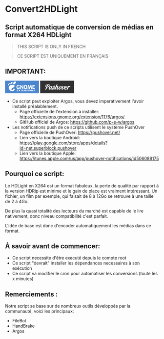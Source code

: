 # Convert2HDLight
## Script automatique de conversion de médias en format X264 HDLight

> THIS SCRIPT IS ONLY IN FRENCH

> CE SCRIPT EST UNIQUEMENT EN FRANÇAIS

## **IMPORTANT:**

[<img src="https://github.com/scoony/yggtorrent.c.1h.sh/blob/master/.cache-icons/extensions-gnome.png">](https://extensions.gnome.org/extension/1176/argos/) 
[<img src="https://github.com/scoony/yggtorrent.c.1h.sh/blob/master/.cache-icons/pushover.png">](https://pushover.net/)

+ Ce script peut exploiter Argos, vous devez imperativement l'avoir installé préalablement.
  - Page officielle de l'extension à installer: https://extensions.gnome.org/extension/1176/argos/
  - GitHub officiel de Argos: https://github.com/p-e-w/argos
+ Les notifications push de ce scripts utilisent le système PushOver
  - Page officielle de PushOver: https://pushover.net/
  - Lien vers la boutique Android: https://play.google.com/store/apps/details?id=net.superblock.pushover
  - Lien vers la boutique Apple: https://itunes.apple.com/us/app/pushover-notifications/id506088175

## **Pourquoi ce script:**

Le HDLight en X264 est un format fabuleux, la perte de qualité par rapport à la version HDRip est minime et le gain de place est vraiment intéressant. Un fichier, un film par exemple, qui faisait de 8 à 12Go se retrouve à une taille de 2 à 4Go.

De plus la quasi totalité des lecteurs du marché est capable de le lire nativement, donc niveau compatibilité c'est parfait.

L'idée de base est donc d'encoder automatiquement les médias dans ce format.

## **À savoir avant de commencer:**
- Ce script necessite d'être executé depuis le compte root
- Ce script "devrait" installer les dépendances necessaires à son exécution
- Ce script va modifier le cron pour automatiser les conversions (toute les x minutes)


## **Remerciements :**

Notre script se base sur de nombreux outils développés par la communauté, voici les principaux:
- FileBot
- HandBrake
- Argos

